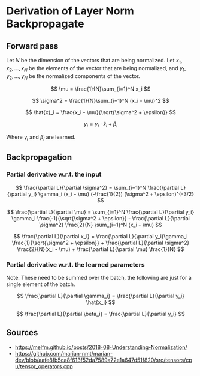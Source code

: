 # Derivation of Layer Norm Backpropagate

## Forward pass

Let $N$ be the dimension of the vectors that are being normalized. Let $x_1, x_2, ..., x_N$ be the elements of the vector that are being normalized, and $y_1, y_2, ..., y_N$ be the normalized components of the vector. 

$$ \mu = \frac{1}{N}\sum_{i=1}^N x_i $$

$$ \sigma^2 = \frac{1}{N}\sum_{i=1}^N (x_i - \mu)^2 $$

$$ \hat{x}_i = \frac{x_i - \mu}{\sqrt{\sigma^2 + \epsilon}} $$

$$ y_i = \gamma_i \cdot \hat{x}_i + \beta_i $$

Where $\gamma_i$ and $\beta_i$ are learned. 

## Backpropagation

### Partial derivative w.r.t. the input

$$ \frac{\partial L}{\partial \sigma^2} = \sum_{i=1}^N \frac{\partial L}{\partial y_i} \gamma_i (x_i - \mu) (-\frac{1}{2}) (\sigma^2 + \epsilon)^{-3/2} $$

$$ \frac{\partial L}{\partial \mu} = \sum_{i=1}^N \frac{\partial L}{\partial y_i} \gamma_i \frac{-1}{\sqrt{\sigma^2 + \epsilon}} - \frac{\partial L}{\partial \sigma^2} \frac{2}{N} \sum_{i=1}^N (x_i - \mu) $$ 

$$ \frac{\partial L}{\partial x_i} = \frac{\partial L}{\partial y_i}\gamma_i \frac{1}{\sqrt{\sigma^2 + \epsilon}} + \frac{\partial L}{\partial \sigma^2} \frac{2}{N}(x_i - \mu) + \frac{\partial L}{\partial \mu} \frac{1}{N} $$ 

### Partial derivative w.r.t. the learned parameters

Note: These need to be summed over the batch, the following are just for a single element of the batch.

$$ \frac{\partial L}{\partial \gamma_i} = \frac{\partial L}{\partial y_i} \hat{x_i} $$ 

$$ \frac{\partial L}{\partial \beta_i} = \frac{\partial L}{\partial y_i} $$


## Sources
- https://melfm.github.io/posts/2018-08-Understanding-Normalization/
- https://github.com/marian-nmt/marian-dev/blob/aafe8fb5ca8f613f52da7589a72e1a647d51f820/src/tensors/cpu/tensor_operators.cpp